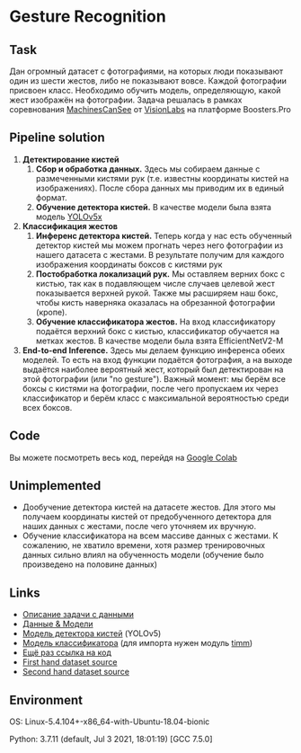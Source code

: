# Gesture Recognition
## Task
Дан огромный датасет с фотографиями, на которых люди показывают один из шести жестов, либо не показывают вовсе. Каждой фотографии присвоен класс. Необходимо обучить модель, определяющую, какой жест изображён на фотографии. Задача решалась в рамках соревнования [MachinesCanSee](https://boosters.pro/championship/machinescansee2021/overview) от [VisionLabs](https://visionlabs.ai/ru/) на платформе Boosters.Pro

## Pipeline solution
1. **Детектирование кистей**
    1. **Сбор и обработка данных.** Здесь мы собираем данные с размеченными кистями рук (т.е. известны координаты кистей на изображениях). После сбора данных мы приводим их в единый формат.
    2. **Обучение детектора кистей.** В качестве модели была взята модель [YOLOv5x](https://github.com/ultralytics/yolov5)
2. **Классификация жестов**
    1. **Инференс детектора кистей.** Теперь когда у нас есть обученный детектор кистей мы можем прогнать через него фотографии из нашего датасета с жестами. В результате получим для каждого изображения координаты боксов с кистями рук
    2. **Постобработка локализаций рук.** Мы оставляем верних бокс с кистью, так как в подавляющем числе случаев целевой жест показывается верхней рукой. Также мы расширяем наш бокс, чтобы кисть наверняка оказалась на обрезанной фотографии (кропе).
    3. **Обучение классификатора жестов.** На вход классификатору подаётся верхний бокс с кистью, классификатор обучается на метках жестов. В качестве модели была взята EfficientNetV2-M
3. **End-to-end Inference.** Здесь мы делаем функцию инференса обеих моделей. То есть на вход функции подаётся фотография, а на выходе выдаётся наиболее вероятный жест, который был детектирован на этой фотографии (или "no gesture"). Важный момент: мы берём все боксы с кистями на фотографии, после чего пропускаем их через классификатор и берём класс с максимальной вероятностью среди всех боксов.

## Code
Вы можете посмотреть весь код, перейдя на [Google Colab](https://colab.research.google.com/drive/1ADusHK40qO2Eha4O_xhcwPTV1aRQY5qP?usp=sharing)

## Unimplemented
* Дообучение детектора кистей на датасете жестов. Для этого мы получаем координаты кистей от предобученного детектора для наших данных с жестами, после чего уточняем их вручную.
* Обучение классификатора на всем массиве данных с жестами. К сожалению, не хватило времени, хотя размер тренировочных данных сильно влиял на обученность модели (обучение было произведено на половине данных)

## Links
* [Описание задачи с данными](https://boosters.pro/championship/machinescansee2021/overview)
* [Данные & Модели](https://drive.google.com/drive/folders/18Qh5VPKK5c0XpJO742aK3mPwJbHK4aGB?usp=sharing)
* [Модель детектора кистей](https://drive.google.com/file/d/1-CELzTRZObz9dGD28pB0xqeKrUKTtJc5/view?usp=sharing) (YOLOv5)
* [Модель классификатора](https://drive.google.com/file/d/1aY4NxgXx8hY4NI8u-0Slj_d7z8qiRH2S/view?usp=sharing) (для импорта нужен модуль [timm](https://github.com/rwightman/pytorch-image-models.git))
* [Ещё раз ссылка на код](https://colab.research.google.com/drive/1ADusHK40qO2Eha4O_xhcwPTV1aRQY5qP?usp=sharing)
* [First hand dataset source](https://www.robots.ox.ac.uk/~vgg/data/hands/)
* [Second hand dataset source](https://www3.cs.stonybrook.edu/~cvl/projects/hand_det_attention/)

## Environment
OS: Linux-5.4.104+-x86_64-with-Ubuntu-18.04-bionic

Python: 3.7.11 (default, Jul  3 2021, 18:01:19) 
[GCC 7.5.0]
